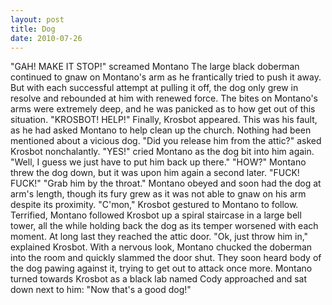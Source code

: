 ```yaml
---
layout: post
title: Dog
date: 2010-07-26
---
```

"GAH! MAKE IT STOP!" screamed Montano    The large
      black doberman continued to gnaw on Montano's arm as he frantically tried to push it away. But
      with each successful attempt at pulling it off, the dog only grew in resolve and rebounded at
      him with renewed force. The bites on Montano's arms were extremely deep, and he was panicked
      as to how get out of this situation.    "KROSBOT! HELP!"    Finally, Krosbot appeared. This was his fault, as he had asked Montano to help clean up
      the church. Nothing had been mentioned about a vicious dog.    "Did you
      release him from the attic?" asked Krosbot nonchalantly.    "YES!" cried
      Montano as the dog bit into him again.    "Well, I guess we just have to
      put him back up there."    "HOW?" Montano threw the dog down, but it was
      upon him again a second later. "FUCK! FUCK!"    "Grab him by the
      throat."    Montano obeyed and soon had the dog at arm's length, though
      its fury grew as it was not able to gnaw on his arm despite its proximity.    "C'mon," Krosbot gestured to Montano to follow.    Terrified, Montano
      followed Krosbot up a spiral staircase in a large bell tower, all the while holding back the
      dog as its temper worsened with each moment. At long last they reached the attic door.    "Ok, just throw him in," explained Krosbot.    With a
      nervous look, Montano chucked the doberman into the room and quickly slammed the door shut.
      They soon heard body of the dog pawing against it, trying to get out to attack once
      more.    Montano turned towards Krosbot as a black lab named Cody
      approached and sat down next to him:    "Now   that's   a good dog!"